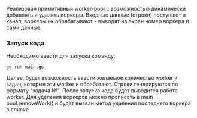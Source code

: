 Реализован примитивный worker-pool c возможностью динамически добавлять и удалять воркеры. Входные данные (строки) поступают в канал, воркеры их обрабатывают - выводят на экран номер воркера и сами данные.

### Запуск кода
Необходимо ввести для запуска команду:

```
go run main.go
```
Далее, будет возможность ввести желаемое количество worker и задач, которые эти worker и обработают. Строки генерируются по формату "задача №".
После запуска кода будет выводится работа worker.
Для удаления воркеров можно прописать в main pool.removeWork() и будет вызван метод удаления последнего воркера в списке.
